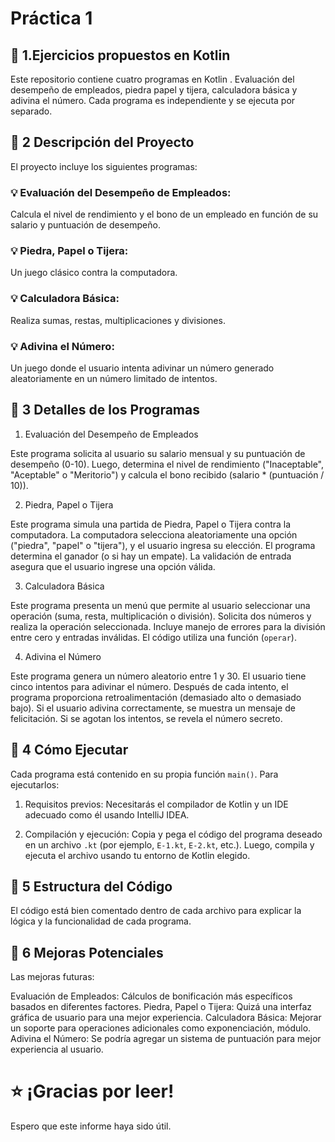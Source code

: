 # Práctica 1

## :bookmark_tabs: 1.Ejercicios propuestos en Kotlin

Este repositorio contiene cuatro programas en Kotlin . Evaluación del desempeño de empleados, piedra papel y tijera, calculadora  básica y adivina el número. Cada programa es independiente y se ejecuta por separado.


## :bookmark_tabs: 2 Descripción del Proyecto

El proyecto incluye los siguientes programas:

### :bulb: Evaluación del Desempeño de Empleados:

Calcula el nivel de rendimiento y el bono de un empleado en función de su salario y puntuación de desempeño.

### :bulb: Piedra, Papel o Tijera:

 Un juego clásico contra la computadora.

### :bulb: Calculadora Básica:

Realiza sumas, restas, multiplicaciones y divisiones.

### :bulb: Adivina el Número:

Un juego donde el usuario intenta adivinar un número generado aleatoriamente en un número limitado de intentos.


## :bookmark_tabs: 3 Detalles de los Programas

1. Evaluación del Desempeño de Empleados

Este programa solicita al usuario su salario mensual y su puntuación de desempeño (0-10). Luego, determina el nivel de rendimiento ("Inaceptable", "Aceptable" o "Meritorio") y calcula el bono recibido (salario * (puntuación / 10)). 

2. Piedra, Papel o Tijera

Este programa simula una partida de Piedra, Papel o Tijera contra la computadora. La computadora selecciona aleatoriamente una opción ("piedra", "papel" o "tijera"), y el usuario ingresa su elección. El programa determina el ganador (o si hay un empate). La validación de entrada asegura que el usuario ingrese una opción válida.

3. Calculadora Básica

Este programa presenta un menú que permite al usuario seleccionar una operación (suma, resta, multiplicación o división). Solicita dos números y realiza la operación seleccionada. Incluye manejo de errores para la división entre cero y entradas inválidas. El código utiliza una función (`operar`).

4. Adivina el Número

Este programa genera un número aleatorio entre 1 y 30. El usuario tiene cinco intentos para adivinar el número. Después de cada intento, el programa proporciona retroalimentación (demasiado alto o demasiado bajo). Si el usuario adivina correctamente, se muestra un mensaje de felicitación. Si se agotan los intentos, se revela el número secreto.

## :bookmark_tabs: 4 Cómo Ejecutar

Cada programa está contenido en su propia función `main()`. Para ejecutarlos:

1. Requisitos previos: Necesitarás el compilador de Kotlin y un IDE adecuado como él usando IntelliJ IDEA.

2. Compilación y ejecución: Copia y pega el código del programa deseado en un archivo `.kt` (por ejemplo, `E-1.kt`, `E-2.kt`, etc.). Luego, compila y ejecuta el archivo usando tu entorno de Kotlin elegido. 

## :bookmark_tabs: 5 Estructura del Código

El código está bien comentado dentro de cada archivo para explicar la lógica y la funcionalidad de cada programa.


## :bookmark_tabs: 6 Mejoras Potenciales

Las mejoras futuras:

Evaluación de Empleados:
Cálculos de bonificación más específicos basados en diferentes  factores.
Piedra, Papel o Tijera:
Quizá una interfaz gráfica de usuario para una mejor experiencia.
Calculadora Básica:
Mejorar un soporte para operaciones adicionales como exponenciación, módulo. 
Adivina el Número:
 Se podría agregar un sistema de puntuación para mejor experiencia al usuario.
# :star: ¡Gracias por leer!
Espero que este informe haya sido útil.


